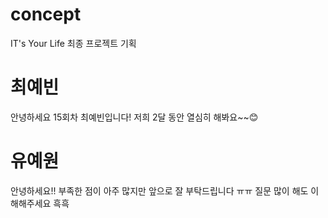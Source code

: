 # concept

IT's Your Life 최종 프로젝트 기획

# 최예빈

안녕하세요 15회차 최예빈입니다! 저희 2달 동안 열심히 해봐요~~😊

# 유예원

안녕하세요!! 부족한 점이 아주 많지만 앞으로 잘 부탁드립니다 ㅠㅠ 질문 많이 해도 이해해주세요 흑흑

